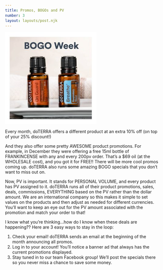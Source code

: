 ```yaml
---
title: Promos, BOGOs and PV
number: 3
layout: layouts/post.njk
---
```


<img src="/img/bogo-week.jpeg" alt="buy one get one free" class="pull-right">

Every month, doTERRA offers a different product at an extra 10% off (on top of your 25% discount!)

And they also offer some pretty AWESOME product promotions. For example, in December they were offering a free 15ml bottle of FRANKINCENSE with any and every 200pv order. That’s a $69 oil (at the WHOLESALE cost), and you got it for FREE!! There will be more cool promos coming up. doTERRA also runs some amazing BOGO specials that you don’t want to miss out on.

Now, PV is important. It stands for PERSONAL VOLUME, and every product has PV assigned to it. doTERRA runs all of their product promotions, sales, deals, commissions, EVERYTHING based on the PV rather than the dollar amount. We are an international company so this makes it simple to set values on the products and then adjust as needed for different currencies. You’ll want to keep an eye out for the PV amount associated with the promotion and match your order to that!

I know what you’re thinking…how do I know when these deals are happening?? Here are 3 easy ways to stay in the loop:

1. Check your email! doTERRA sends an email at the beginning of the month announcing all promos.
2. Log in to your account! You’ll notice a banner ad that always has the current promotions displayed.
3. Stay tuned in to our team Facebook group! We’ll post the specials there so you never miss a chance to save some money.

